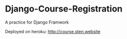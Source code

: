 # Django-Course-Registration

A practice for Django Framwork

Deployed on heroku:
http://course.sten.website
